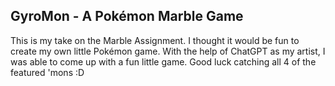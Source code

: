 ## GyroMon - A Pokémon Marble Game

This is my take on the Marble Assignment. I thought it would be fun to create my own little Pokémon game. With the help of ChatGPT as my artist, I was able to come up with a fun little game. Good luck catching all 4 of the featured 'mons :D

